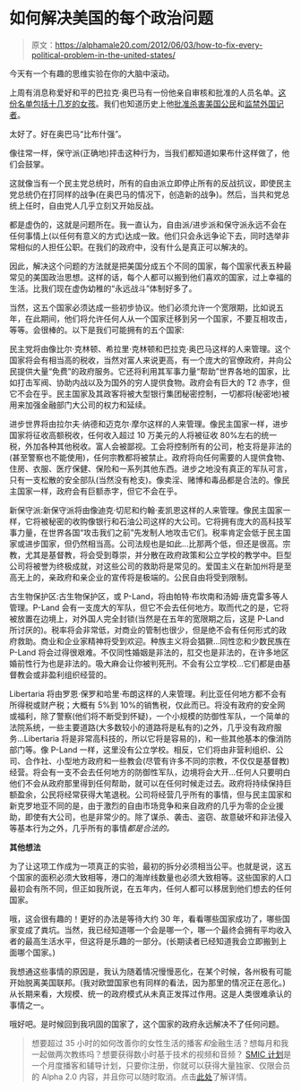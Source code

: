 # 如何解决美国的每个政治问题

> 原文：<https://alphamale20.com/2012/06/03/how-to-fix-every-political-problem-in-the-united-states/>

今天有一个有趣的思维实验在你的大脑中滚动。

上周有消息称爱好和平的巴拉克·奥巴马有一份他亲自审核和批准的人员名单。[这份名单包括十几岁的女孩](http://www.nytimes.com/2012/05/29/world/obamas-leadership-in-war-on-al-qaeda.html?_r=1&pagewanted=all)。我们也知道历史上他[批准杀害美国公民](http://www.washingtontimes.com/news/2011/oct/11/obamas-killing-of-us-citizens/)和[监禁外国记者](http://www.thenation.com/article/166757/why-president-obama-keeping-journalist-prison-yemen)。

太好了。好在奥巴马“比布什强”。

像往常一样，保守派(正确地)抨击这种行为，当我们都知道如果布什这样做了，他们会鼓掌。

这就像当有一个民主党总统时，所有的自由派立即停止所有的反战抗议，即使民主党总统仍在打同样的战争(在奥巴马的情况下，创造新的战争)。然后，当共和党总统上任时，自由党人几乎立刻又开始反战。

都是虚伪的，这就是问题所在。我一直认为，自由派/进步派和保守派永远不会在任何事情上(以任何有意义的方式)达成一致。他们只会永远争论下去，同时选举非常相似的人担任公职。在我们的政府中，没有什么是真正可以解决的。

因此，解决这个问题的方法就是把美国分成五个不同的国家，每个国家代表五种最常见的美国政治思想。这样的话，每个人都可以搬到他们喜欢的国家，过上幸福的生活。比我们现在虚伪幼稚的“永远战斗”体制好多了。

当然，这五个国家必须达成一些初步协议。他们必须允许一个宽限期，比如说五年，在此期间，他们将允许任何人从一个国家迁移到另一个国家，不要互相攻击，等等。会很棒的。以下是我们可能拥有的五个国家:

民主党将由像比尔·克林顿、希拉里·克林顿和巴拉克·奥巴马这样的人来管理。这个国家将会有相当高的税收，当然对富人来说更高，有一个庞大的官僚政府，并向公民提供大量“免费”的政府服务。它还将利用其军事力量“帮助”世界各地的国家，比如打击军阀、协助内战以及为国外的穷人提供食物。政府会有巨大的 T2 赤字，但它不会在乎。民主国家及其政客将被大型银行集团秘密控制，一切都将(秘密地)被用来加强金融部门大公司的权力和延续。

进步世界将由拉尔夫·纳德和迈克尔·摩尔这样的人来管理。像民主国家一样，进步国家将征收高额税收，任何收入超过 10 万美元的人将被征收 80%左右的统一税，外加各种其他税收。富人会被鄙视。工会将控制所有的公司，枪支将是非法的(甚至警察也不能使用)，任何宗教都将被禁止。政府将向任何需要的人提供食物、住房、衣服、医疗保健、保险和一系列其他东西。进步之地没有真正的军队可言，只有一支松散的安全部队(当然没有枪支)。像卖淫、赌博和毒品都是合法的。像民主国家一样，政府会有巨额赤字，但它不会在乎。

新保守派:新保守派将由像迪克·切尼和约翰·麦凯恩这样的人来管理。像民主国家一样，它将被秘密的收购像银行和石油公司这样的大公司。它将拥有庞大的高科技军事力量，在世界各国“攻击我们之前”先发制人地攻击它们。税率肯定会低于民主国家或进步国家，但仍然相当高。公司法规也是如此...比那两个低，但还是很高。宗教，尤其是基督教，将会受到尊崇，并分散在政府政策和公立学校的教学中。巨型公司将被誉为终极成就，对这些公司的救助将是常见的。爱国主义在新加州将是至高无上的，亲政府和亲企业的宣传将是极端的。公民自由将受到限制。

古生物保护区:古生物保护区，或 P-Land，将由帕特·布坎南和汤姆·唐克雷多等人管理。P-Land 会有一支庞大的军队，但它不会去任何地方。取而代之的是，它将被放置在边境上，对外国人完全封锁(当然是在五年的宽限期之后，这是 P-Land 所讨厌的)。税率将会非常低，对商业的管制也很少，但是绝不会有任何形式的政府救助。商业和企业家精神将受到欢迎。种族主义将会猖獗...同性恋和少数民族在 P-Land 将会过得很艰难。不仅同性婚姻是非法的，肛交也是非法的，在许多地区婚前性行为也是非法的。吸大麻会让你被判死刑。不会有公立学校...它们都是由基督教会或非盈利组织经营的。

Libertaria 将由罗恩·保罗和哈里·布朗这样的人来管理。利比亚任何地方都不会有所得税或财产税；大概有 5%到 10%的销售税，仅此而已。将没有政府的安全网或福利，除了警察(他们将不断受到怀疑)，一个小规模的防御性军队，一个简单的法院系统，一些主要道路(大多数较小的道路将是私有的)之外，几乎没有政府服务...Libertaria 将是非常高科技的，所以它将是容易的)，和一些其他基本的像消防部门等。像 P-Land 一样，这里没有公立学校。相反，它们将由非营利组织、公司、合作社、小型地方政府和一些教会(尽管有许多不同的宗教，不仅仅是基督教)经营。将会有一支不会去任何地方的防御性军队，边境将会大开...任何人只要明白他们不会从政府那里得到任何帮助，就可以在任何时候走过去。政府将持续保持巨额盈余，公民将经常获得大笔退税。公司将经营几乎所有的事情，但与民主国家和新克罗地亚不同的是，由于激烈的自由市场竞争和来自政府的几乎为零的企业援助，即使有大公司，也是非常少的。除了谋杀、袭击、盗窃、故意破坏和非法侵入等基本行为之外，几乎所有的事情*都是合法的。*

**其他想法**

为了让这项工作成为一项真正的实验，最初的拆分必须相当公平。也就是说，这五个国家的面积必须大致相等，港口的海岸线数量也必须大致相等。这些国家的人口最初会有所不同，但正如我所说，在五年内，任何人都可以移居到他们想去的任何国家。

哦，这会很有趣的！更好的办法是等待大约 30 年，看看哪些国家成功了，哪些国家变成了粪坑。当然，我已经知道哪一个会是哪一个，哪一个最终会拥有平均收入者的最高生活水平，但这将是乐趣的一部分。(长期读者已经知道我会立即搬到上面哪个国家。)

我想通这些事情的原因是，我认为随着情况慢慢恶化，在某个时候，各州极有可能开始脱离美国联邦。(我对欧盟国家也有同样的看法，因为那里的情况正在恶化。)从长期来看，大规模、统一的政府模式从未真正发挥过作用。这是人类很难承认的事情之一。

哦好吧。是时候回到我巩固的国家了，这个国家的政府永远解决不了任何问题。

> 想要超过 35 小时的如何改善你的女性生活的播客*和*金融生活？想每月和我一起做两次教练吗？想要获得数小时基于技术的视频和音频？ [SMIC 计划](https://alphamale20.kartra.com/page/vIL17)是一个月度播客和辅导计划，只要你注册，你就可以获得大量独家、仅限会员的 Alpha 2.0 内容，并且你可以随时取消。点击[此处](https://alphamale20.kartra.com/page/vIL17)了解详情。
> 
> 